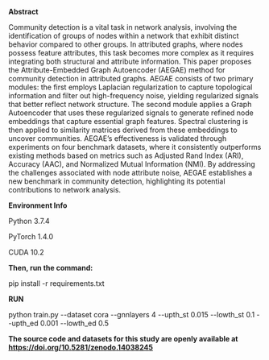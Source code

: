 **Abstract**

Community detection is a vital task in network analysis, involving the identification of groups of nodes within a network that exhibit distinct behavior compared to other groups. In attributed graphs, where nodes possess feature attributes, this task becomes more complex as it requires integrating both structural and attribute information. This paper proposes the Attribute-Embedded Graph Autoencoder (AEGAE) method for community detection in attributed graphs. AEGAE consists of two primary modules: the first employs Laplacian regularization to capture topological information and filter out high-frequency noise, yielding regularized signals that better reflect network structure. The second module applies a Graph Autoencoder that uses these regularized signals to generate refined node embeddings that capture essential graph features. Spectral clustering is then applied to similarity matrices derived from these embeddings to uncover communities. AEGAE’s effectiveness is validated through experiments on four benchmark datasets, where it consistently outperforms existing methods based on metrics such as Adjusted Rand Index (ARI), Accuracy (AAC), and Normalized Mutual Information (NMI). By addressing the challenges associated with node attribute noise, AEGAE establishes a new benchmark in community detection, highlighting its potential contributions to network analysis. 

**Environment Info**

Python 3.7.4

PyTorch 1.4.0

CUDA 10.2

**Then, run the command:**

pip install -r requirements.txt

**RUN**

python train.py --dataset cora --gnnlayers 4 --upth_st 0.015 --lowth_st 0.1 --upth_ed 0.001 --lowth_ed 0.5

**The source code and datasets for this study are openly available at **https://doi.org/10.5281/zenodo.14038245****
